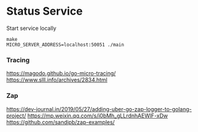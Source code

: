 # Status Service


Start service locally

```
make
MICRO_SERVER_ADDRESS=localhost:50051 ./main
```

### Tracing

https://magodo.github.io/go-micro-tracing/
https://www.slll.info/archives/2834.html

### Zap

https://dev-journal.in/2019/05/27/adding-uber-go-zap-logger-to-golang-project/
https://mp.weixin.qq.com/s/i0bMh_gLLrdnhAEWlF-xDw
https://github.com/sandipb/zap-examples/